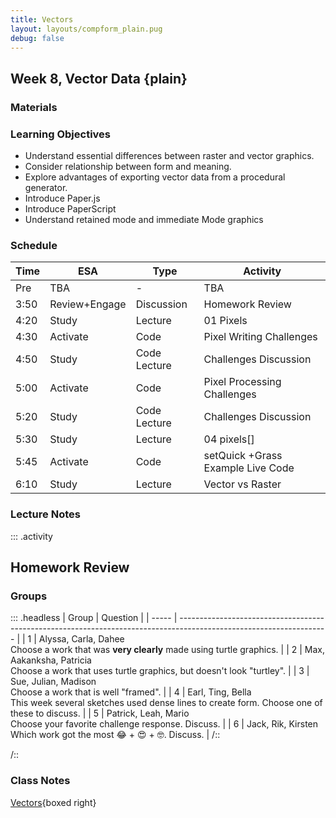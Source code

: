 ```yaml
---
title: Vectors
layout: layouts/compform_plain.pug
debug: false
---
```


## Week 8, Vector Data {plain}

### Materials

### Learning Objectives
- Understand essential differences between raster and vector graphics.
- Consider relationship between form and meaning.
- Explore advantages of exporting vector data from a procedural generator.
- Introduce Paper.js
- Introduce PaperScript
- Understand retained mode and immediate Mode graphics



### Schedule
| Time | ESA           | Type         | Activity                          |
| ---- | ------------- | ------------ | --------------------------------- |
| Pre  | TBA           | -            | TBA                               |
| 3:50 | Review+Engage | Discussion   | Homework Review                   |
| 4:20 | Study         | Lecture      | 01 Pixels                         |
| 4:30 | Activate      | Code         | Pixel Writing Challenges          |
| 4:50 | Study         | Code Lecture | Challenges Discussion             |
| 5:00 | Activate      | Code         | Pixel Processing Challenges       |
| 5:20 | Study         | Code Lecture | Challenges Discussion             |
| 5:30 | Study         | Lecture      | 04 pixels[]                       |
| 5:45 | Activate      | Code         | setQuick +Grass Example Live Code |
| 6:10 | Study         | Lecture      | Vector vs Raster                  |

### Lecture Notes



::: .activity
## Homework Review


### Groups

::: .headless
| Group | Question                                                                                                            |
| ----- | ------------------------------------------------------------------------------------------------------------------- |
| 1     | Alyssa, Carla, Dahee <br/> Choose a work that was **very clearly** made using turtle graphics.                      |
| 2     | Max, Aakanksha, Patricia <br/> Choose a work that uses turtle graphics, but doesn't look "turtley".                 |
| 3     | Sue, Julian, Madison  <br/> Choose a work that is well "framed".                                                    |
| 4     | Earl, Ting, Bella <br/> This week several sketches used dense lines to create form. Choose one of these to discuss. |
| 5     | Patrick, Leah, Mario <br/> Choose your favorite challenge response. Discuss.                                        |
| 6     | Jack, Rik, Kirsten <br/> Which work got the most 😂 + 😍 + 🤓. Discuss.                                             |
/::








/::
<!-- Choose a project that presents an interesting direction for further design inquiry. Suggest possible variations on this project. -->


### Class Notes

[Vectors](./index.html){boxed right}


<style> 
    .headless thead {
        display: none;
    }
</style>